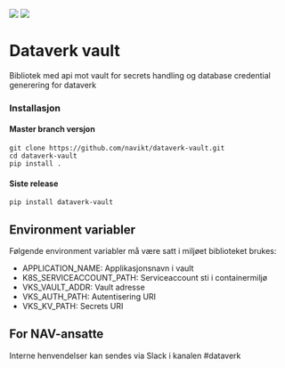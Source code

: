 ![](https://github.com/navikt/dataverk-vault/workflows/Unittests/badge.svg)
![](https://github.com/navikt/dataverk-vault/workflows/Release/badge.svg)

# Dataverk vault

Bibliotek med api mot vault for secrets handling og database credential generering for dataverk

### Installasjon

#### Master branch versjon
```
git clone https://github.com/navikt/dataverk-vault.git
cd dataverk-vault
pip install .
```

#### Siste release
```
pip install dataverk-vault
```

## Environment variabler
Følgende environment variabler må være satt i miljøet biblioteket brukes:
- APPLICATION_NAME: Applikasjonsnavn i vault
- K8S_SERVICEACCOUNT_PATH: Serviceaccount sti i containermiljø
- VKS_VAULT_ADDR: Vault adresse
- VKS_AUTH_PATH: Autentisering URI
- VKS_KV_PATH: Secrets URI

## For NAV-ansatte
Interne henvendelser kan sendes via Slack i kanalen #dataverk